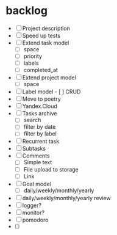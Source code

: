# backlog
- [ ] Project description
- [ ] Speed up tests
- [ ] Extend task model
  - [ ] space
  - [ ] priority
  - [ ] labels
  - [ ] completed_at
- [ ] Extend project model
  - [ ] space
- [ ] Label model
      - [ ] CRUD
- [ ] Move to poetry
- [ ] Yandex.Cloud
- [ ] Tasks archive
  - [ ] search
  - [ ] filter by date
  - [ ] filter by label
- [ ] Recurrent task
- [ ] Subtasks
- [ ] Comments
  - [ ] Simple text
  - [ ] File upload to storage
  - [ ] Link
- [ ] Goal model
  - [ ] daily/weekly/monthly/yearly
- [ ] daily/weekly/monthly/yearly review
- [ ] logger?
- [ ] monitor?
- [ ] pomodoro
- [ ]